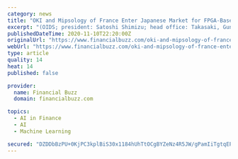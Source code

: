 ```yaml
---
category: news
title: "OKI and Mipsology of France Enter Japanese Market for FPGA-Based Machine Learning (ML) Development Support Services"
excerpt: "(OIDS; president: Satoshi Shimizu; head office: Takasaki, Gunma Prefecture), an OKI Group company providing firmware and hardware design and development services, has teamed with Mipsology SAS (CEO: Ludovic Larzul;"
publishedDateTime: 2020-11-10T22:20:00Z
originalUrl: "https://www.financialbuzz.com/oki-and-mipsology-of-france-enter-japanese-market-for-fpga-based-machine-learning-ml-development-support-services/"
webUrl: "https://www.financialbuzz.com/oki-and-mipsology-of-france-enter-japanese-market-for-fpga-based-machine-learning-ml-development-support-services/"
type: article
quality: 14
heat: 14
published: false

provider:
  name: Financial Buzz
  domain: financialbuzz.com

topics:
  - AI in Finance
  - AI
  - Machine Learning

secured: "DZDDbBzPU+0KjPC3kplBiS30x1184hUhTtOCgBYZeNz4R5JW/gPamIiTgtqEPnaN5OTp+DWrcH5uyJOxyT9ojE5HXJRI0AVBRbay+eEYpGPth1YJl0wydzEqB7qBl+ydbsMsZwNhb8Qa1vM4a3/J+4Fk3oxKYEX2yqOH8xIBh3QDrZDHEJ+4OCQJQ/IS4dobUKr/1580y6I6ryLje2f9g9+XMebRZJkw2vJtUbk3OQoLwF+aNixqkxsgqQW6Kpeu9TAS2AdrpTH5seYWBdAKdVLSZQs7E8RjDka+tSKbrPO6ZdKhkpF5D1f9F74orKWX5ch5s6yYt55ZsP07Hss32cP2QDm0vJAv0Y6JP/OAzpQ=;zX/1vUUj4163tvhmryU/kQ=="
---
```


